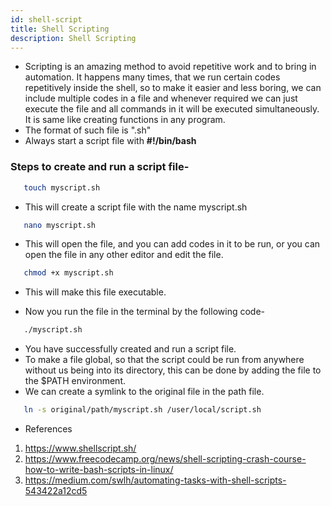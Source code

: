 ```yaml
---
id: shell-script
title: Shell Scripting
description: Shell Scripting
---
```



* Scripting is an amazing method to avoid repetitive work and to bring in automation.
It happens many times, that we run certain codes repetitively inside the shell, so to make it easier and less boring, we can include multiple codes in a file and whenever required we can just execute the file and all commands in it will be executed simultaneously. It is same like creating functions in any program.
* The format of such file is ".sh"
* Always start a script file with **#!/bin/bash**

### Steps to create and run a script file-

```bash
   touch myscript.sh
```
* This will create a script file with the name myscript.sh

```bash
   nano myscript.sh
```
* This will open the file, and you can add codes in it to be run, or you can open the file in any other editor and edit the file.

```bash
   chmod +x myscript.sh
```
* This will make this file executable.

* Now you run the file in the terminal by the following code-
```bash
   ./myscript.sh
```
* You have successfully created and run a script file.
* To make a file global, so that the script could be run from anywhere without us being into its directory, this can be done by adding the file to the $PATH environment.
* We can create a symlink to the original file in the path file.
```bash
   ln -s original/path/myscript.sh /user/local/script.sh
```

* References
1. https://www.shellscript.sh/
2. https://www.freecodecamp.org/news/shell-scripting-crash-course-how-to-write-bash-scripts-in-linux/
3. https://medium.com/swlh/automating-tasks-with-shell-scripts-543422a12cd5
